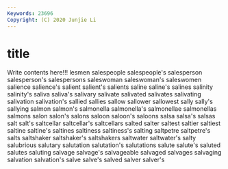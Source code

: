 ```yaml
---
Keywords: 23696
Copyright: (C) 2020 Junjie Li
---
```


# title

Write contents here!!!
lesmen 
salespeople 
salespeople's 
salesperson 
salesperson's 
salespersons 
saleswoman 
saleswoman's
saleswomen 
salience 
salience's 
salient 
salient's 
salients 
saline 
saline's 
salines 
salinity
salinity's 
saliva 
saliva's 
salivary 
salivate 
salivated 
salivates 
salivating 
salivation 
salivation's
sallied 
sallies 
sallow 
sallower 
sallowest 
sally 
sally's 
sallying 
salmon 
salmon's
salmonella 
salmonella's 
salmonellae 
salmonellas 
salmons 
salon 
salon's 
salons 
saloon 
saloon's
saloons 
salsa 
salsa's 
salsas 
salt 
salt's 
saltcellar 
saltcellar's 
saltcellars 
salted
salter 
saltest 
saltier 
saltiest 
saltine 
saltine's 
saltines 
saltiness 
saltiness's 
salting
saltpetre 
saltpetre's 
salts 
saltshaker 
saltshaker's 
saltshakers 
saltwater 
saltwater's 
salty 
salubrious
salutary 
salutation 
salutation's 
salutations 
salute 
salute's 
saluted 
salutes 
saluting 
salvage
salvage's 
salvageable 
salvaged 
salvages 
salvaging 
salvation 
salvation's 
salve 
salve's 
salved
salver 
salver's 
